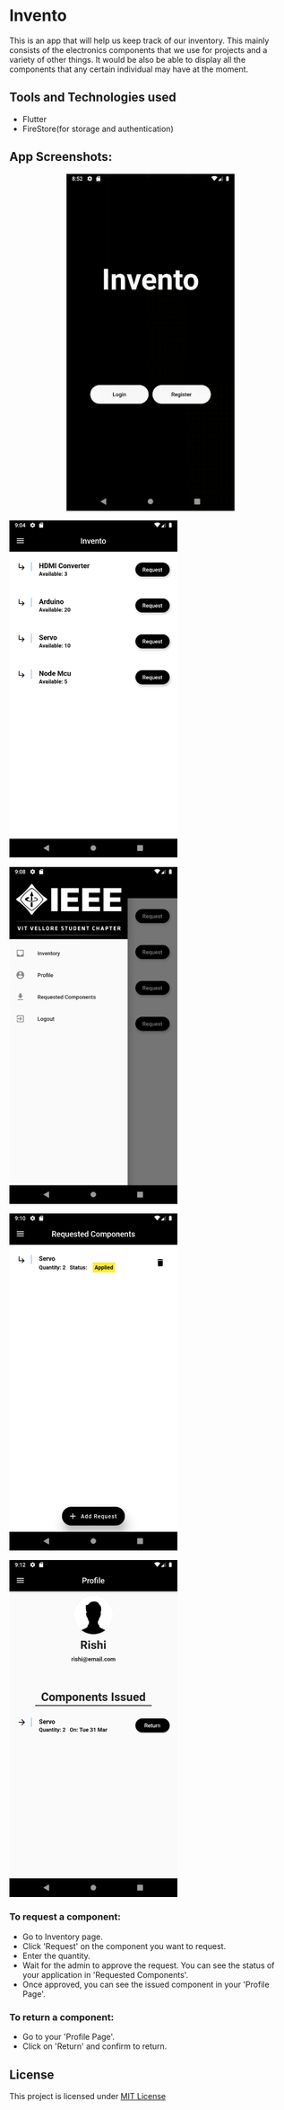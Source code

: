 # Invento

This is an app that will help us keep track of our inventory. This mainly consists of the electronics components that we use for projects and
a variety of other things. It would be also be able to display all the components that any certain individual may have at the moment.

## Tools and Technologies used
* Flutter
* FireStore(for storage and authentication)

## App Screenshots:
<p align="center">
<img src="images/main.gif" alt="Kitten" title="A cute kitten" width="300" height="600" />
</p>
<img src="images/1.png" alt="Kitten" title="A cute kitten" width="300" height="600" />
</p>
<img src="images/2.png" alt="Kitten" title="A cute kitten" width="300" height="600" />
</p>
<img src="images/3.png" alt="Kitten" title="A cute kitten" width="300" height="600" />
</p>
<img src="images/4.png" alt="Kitten" title="A cute kitten" width="300" height="600" />
</p>




### To request a component:

* Go to Inventory page.
* Click 'Request' on the component you want to request.
* Enter the quantity.
* Wait for the admin to approve the request. You can see the status of your application in 'Requested Components'.
* Once approved, you can see the issued component in your 'Profile Page'.

### To return a component:
* Go to your 'Profile Page'.
* Click on 'Return' and confirm to return.

## License
This project is licensed under [MIT License](https://github.com/rish07/Invento/blob/master/LICENSE)
